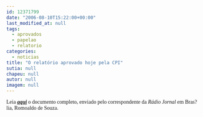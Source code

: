 ```yaml
---
id: 12371799
date: "2006-08-10T15:22:00+00:00"
last_modified_at: null
tags:
  - aprovados
  - papelao
  - relatorio
categories:
  - noticias
title: "O relatório aprovado hoje pela CPI"
sutia: null
chapeu: null
autor: null
imagem: null
---
```

<p><P><FONT face=Verdana>Leia <STRONG><EM><A href=\"https://www2.uol.com.br/JC/sites/blogdaseleicoes/relatorio_sanguessugas.pdf\" target=_blank>aqui</A></EM></STRONG> o documento completo, enviado pelo correspondente da <EM>Rádio Jornal</EM> em Bras?lia, Romoaldo de Souza.</FONT></P> </p>
